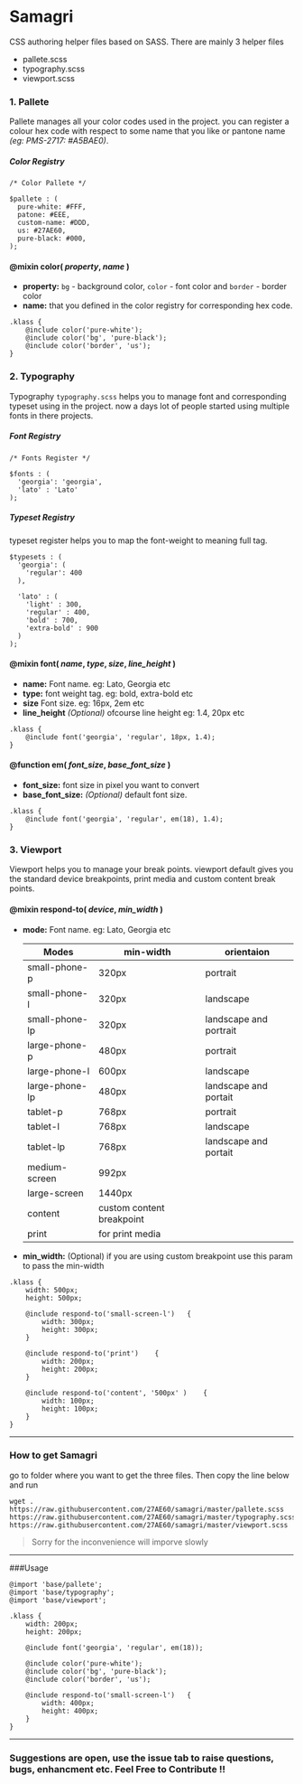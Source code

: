 # Samagri 

CSS authoring helper files based on SASS. There are mainly 3 helper files 

- pallete.scss
- typography.scss
- viewport.scss

### 1. Pallete 
Pallete manages all your color codes used in the project. you can register a colour hex code with respect to some name that you like or pantone name _(eg: PMS-2717: #A5BAE0)_.

##### Color Registry
```
/* Color Pallete */

$pallete : (
  pure-white: #FFF,
  patone: #EEE,
  custom-name: #DDD,
  us: #27AE60,
  pure-black: #000,
);
```

#### @mixin **color**( *property*, *name* )
- **property:** `bg` - background color, `color` - font color and `border` - border color
- **name:** that you defined in the color registry for corresponding hex code.

```
.klass {
	@include color('pure-white');
	@include color('bg', 'pure-black');
	@include color('border', 'us');
}
```

### 2. Typography
Typography `typography.scss` helps you to manage font and corresponding typeset using in the project. now a days lot of people started using multiple fonts in there projects.

##### Font Registry
```
/* Fonts Register */

$fonts : (
  'georgia': 'georgia',
  'lato' : 'Lato'
);
```

##### Typeset Registry
typeset register helps you to map the font-weight to meaning full tag.

```
$typesets : (
  'georgia': (
    'regular': 400
  ),

  'lato' : (
    'light' : 300,
    'regular' : 400,
    'bold' : 700,
    'extra-bold' : 900
  )
);
```

#### @mixin **font**( *name*, *type*, *size*, *line_height* )

- **name:** Font name. eg: Lato, Georgia etc
- **type:** font weight tag. eg: bold, extra-bold etc
- **size** Font size. eg: 16px, 2em etc
- **line_height** *(Optional)* ofcourse line height eg: 1.4, 20px etc

```
.klass {
	@include font('georgia', 'regular', 18px, 1.4);
}
```

#### @function **em**( *font_size*, *base_font_size* )

- **font_size:** font size in pixel you want to convert
- **base_font_size:** *(Optional)* default font size.

```
.klass {
	@include font('georgia', 'regular', em(18), 1.4);
}
```

### 3. Viewport
Viewport helps you to manage your break points. viewport default gives you the standard device breakpoints, print media and custom content break points.

#### @mixin **respond-to**( *device*, *min_width* )

- **mode:** Font name. eg: Lato, Georgia etc
	
	| Modes          | min-width | orientaion             |
	|----------------|-----------|------------------------|
	| small-phone-p  | 320px     | portrait               |
	| small-phone-l  | 320px     | landscape              |
	| small-phone-lp | 320px     | landscape and portrait |
	| large-phone-p  | 480px     | portrait               |
	| large-phone-l  | 600px     | landscape              |
	| large-phone-lp | 480px     | landscape and portait  |
	| tablet-p       | 768px     | portrait               |
	| tablet-l       | 768px     | landscape              |
	| tablet-lp      | 768px     | landscape and portait  |
	| medium-screen  | 992px     |                        |
	| large-screen   | 1440px           |                        |
	| content| custom content breakpoint
	| print| for print media
	
	
- **min_width:** (Optional) if you are using custom breakpoint use this param to pass the min-width

```
.klass {
	width: 500px;
	height: 500px;
	
	@include respond-to('small-screen-l')	{
		width: 300px;
		height: 300px;
	}
	
	@include respond-to('print')	{
		width: 200px;
		height: 200px;
	}
	
	@include respond-to('content', '500px' )	{
		width: 100px;
		height: 100px;
	}
}
```
----

### How to get Samagri
go to folder where you want to get the three files. Then copy the line below and run

```
wget . https://raw.githubusercontent.com/27AE60/samagri/master/pallete.scss https://raw.githubusercontent.com/27AE60/samagri/master/typography.scss https://raw.githubusercontent.com/27AE60/samagri/master/viewport.scss
```

> Sorry for the inconvenience will imporve slowly 

----

###Usage

```
@import 'base/pallete';
@import 'base/typography';
@import 'base/viewport';

.klass {
	width: 200px;
	height: 200px;
	
	@include font('georgia', 'regular', em(18));
	
	@include color('pure-white');
	@include color('bg', 'pure-black');
	@include color('border', 'us');
	
	@include respond-to('small-screen-l')	{
		width: 400px;
		height: 400px;
	}
}
```

----

### Suggestions are open, use the issue tab to raise questions, bugs, enhancment etc. Feel Free to Contribute !!
